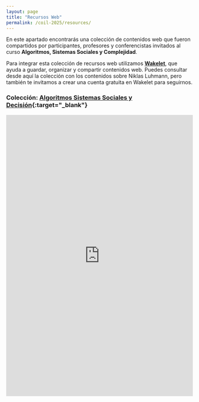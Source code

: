 ```yaml
---
layout: page
title: "Recursos Web"
permalink: /coil-2025/resources/
---
```


En este apartado encontrarás una colección de contenidos web que fueron compartidos por participantes, profesores y conferencistas invitados al curso **Algoritmos, Sistemas Sociales y Complejidad**.

Para integrar esta colección de recursos web utilizamos [**Wakelet**](www.wakelet.com), que ayuda a guardar, organizar y compartir contenidos web. Puedes consultar desde aquí la colección con los contenidos sobre Niklas Luhmann, pero también te invitamos a crear una cuenta gratuita en Wakelet para seguirnos.

### Colección: [Algoritmos Sistemas Sociales y Decisión](https://wakelet.com/i/invite?code=3qz14tqv){:target="_blank"}

<iframe data-autoresize="false" class="wakeletEmbed" width="100%" height="760px" src="https://embed.wakelet.com/wakes/qLH4LvmjmPajdwWSYdxG0/grid?border=1" style="border: none" allow="autoplay"></iframe><!-- Please only call https://embed-assets.wakelet.com/wakelet-embed.js once per page --><script src="https://embed-assets.wakelet.com/wakelet-embed.js" charset="UTF-8"></script>

